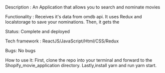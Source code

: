Description :
An Application that allows you to search and nominate movies

Functionality :
Receives it's data from omdb api. It uses Redux and localstorage to save your nominations. Then, it gets the 

Status:
Complete and deployed

Tech framework :
ReactJS/JavaScript/Html/CSS/Redux

Bugs:
No bugs

How to use it:
First, clone the repo into your terminal and forward to the Shopify_movie_application directory. Lastly,install yarn and run yarn start.
